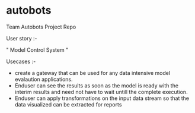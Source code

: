 # autobots
Team Autobots Project Repo

User story :-

" Model Control System "

Usecases :-

- create a gateway that can be used for any data intensive model evalaution applications.
- Enduser can see the results as soon as the model is ready with the interim results and need not have to wait untill the complete execution.
- Enduser can apply transformations on the input data stream so that the data visualized can be extracted for reports
